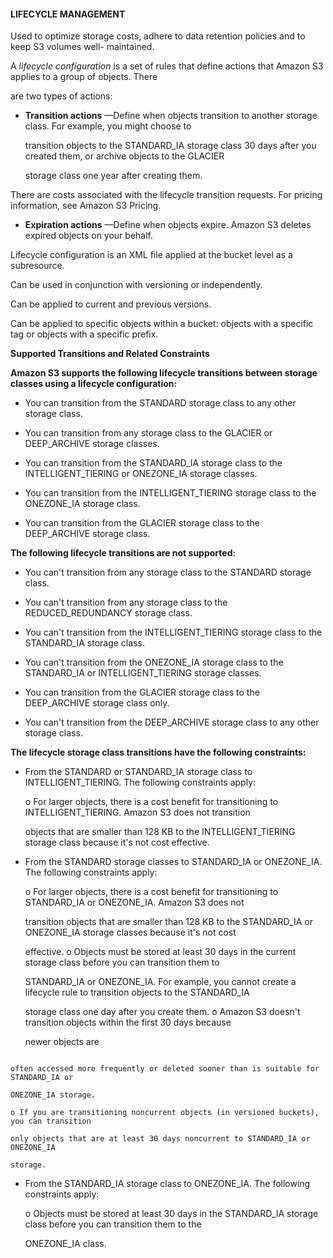 #### LIFECYCLE MANAGEMENT


Used to optimize storage costs, adhere to data retention policies and to keep S3 volumes well- maintained.


A _lifecycle configuration_ is a set of rules that define actions that Amazon S3 applies to a group of objects. There

are two types of actions:


- **Transition actions** —Define when objects transition to another storage class. For example, you might choose to

  transition objects to the STANDARD_IA storage class 30 days after you created them, or archive objects to the GLACIER

  storage class one year after creating them.


There are costs associated with the lifecycle transition requests. For pricing information, see Amazon S3 Pricing.


- **Expiration actions** —Define when objects expire. Amazon S3 deletes expired objects on your behalf.


Lifecycle configuration is an XML file applied at the bucket level as a subresource.


Can be used in conjunction with versioning or independently.


Can be applied to current and previous versions.


Can be applied to specific objects within a bucket: objects with a specific tag or objects with a specific prefix.


**Supported Transitions and Related Constraints**


**Amazon S3 supports the following lifecycle transitions between storage classes using a lifecycle configuration:**


- You can transition from the STANDARD storage class to any other storage class.

- You can transition from any storage class to the GLACIER or DEEP_ARCHIVE storage classes.

- You can transition from the STANDARD_IA storage class to the INTELLIGENT_TIERING or ONEZONE_IA storage classes.

- You can transition from the INTELLIGENT_TIERING storage class to the ONEZONE_IA storage class.

- You can transition from the GLACIER storage class to the DEEP_ARCHIVE storage class.


**The following lifecycle transitions are not supported:**


- You can't transition from any storage class to the STANDARD storage class.

- You can't transition from any storage class to the REDUCED_REDUNDANCY storage class.

- You can't transition from the INTELLIGENT_TIERING storage class to the STANDARD_IA storage class.

- You can't transition from the ONEZONE_IA storage class to the STANDARD_IA or INTELLIGENT_TIERING storage classes.

- You can transition from the GLACIER storage class to the DEEP_ARCHIVE storage class only.

- You can't transition from the DEEP_ARCHIVE storage class to any other storage class.


**The lifecycle storage class transitions have the following constraints:**


- From the STANDARD or STANDARD_IA storage class to INTELLIGENT_TIERING. The following constraints apply:

  o For larger objects, there is a cost benefit for transitioning to INTELLIGENT_TIERING. Amazon S3 does not transition

  objects that are smaller than 128 KB to the INTELLIGENT_TIERING storage class because it's not cost effective.

- From the STANDARD storage classes to STANDARD_IA or ONEZONE_IA. The following constraints apply:

  o For larger objects, there is a cost benefit for transitioning to STANDARD_IA or ONEZONE_IA. Amazon S3 does not

  transition objects that are smaller than 128 KB to the STANDARD_IA or ONEZONE_IA storage classes because it's not cost

  effective. o Objects must be stored at least 30 days in the current storage class before you can transition them to

  STANDARD_IA or ONEZONE_IA. For example, you cannot create a lifecycle rule to transition objects to the STANDARD_IA

  storage class one day after you create them. o Amazon S3 doesn't transition objects within the first 30 days because

  newer objects are


```

often accessed more frequently or deleted sooner than is suitable for STANDARD_IA or

ONEZONE_IA storage.

o If you are transitioning noncurrent objects (in versioned buckets), you can transition

only objects that are at least 30 days noncurrent to STANDARD_IA or ONEZONE_IA

storage.

```


- From the STANDARD_IA storage class to ONEZONE_IA. The following constraints apply:

  o Objects must be stored at least 30 days in the STANDARD_IA storage class before you can transition them to the

  ONEZONE_IA class.

